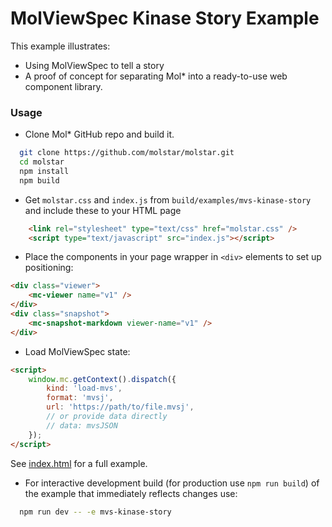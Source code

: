 # MolViewSpec Kinase Story Example

This example illustrates:

- Using MolViewSpec to tell a story
- A proof of concept for separating Mol* into a ready-to-use web component library.

### Usage

- Clone Mol* GitHub repo and build it.
```bash
  git clone https://github.com/molstar/molstar.git
  cd molstar
  npm install
  npm build
```

- Get `molstar.css` and `index.js` from `build/examples/mvs-kinase-story` and include these to your HTML page

```html
    <link rel="stylesheet" type="text/css" href="molstar.css" />
    <script type="text/javascript" src="index.js"></script>
```

- Place the components in your page wrapper in `<div>` elements to set up positioning:

```html
<div class="viewer">
    <mc-viewer name="v1" />
</div>
<div class="snapshot">
    <mc-snapshot-markdown viewer-name="v1" />
</div>
```

- Load MolViewSpec state:

```html
<script>
    window.mc.getContext().dispatch({
        kind: 'load-mvs',
        format: 'mvsj',
        url: 'https://path/to/file.mvsj',
        // or provide data directly
        // data: mvsJSON
    });
</script>
```

See [index.html](./index.html) for a full example.

- For interactive development build (for production use `npm run build`) of the example that immediately reflects changes use:

```bash
  npm run dev -- -e mvs-kinase-story
```